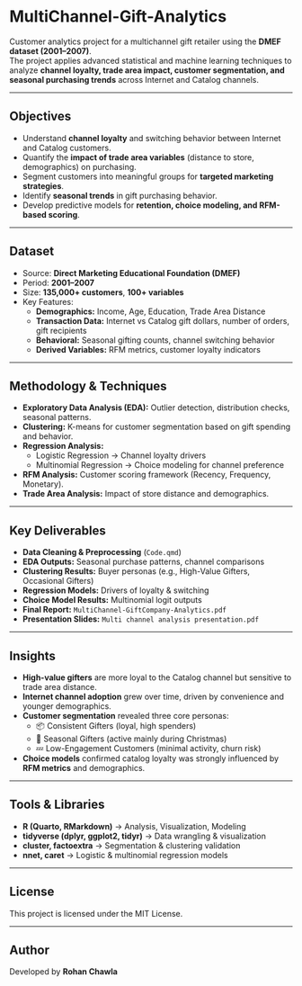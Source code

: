 # MultiChannel-Gift-Analytics 

Customer analytics project for a multichannel gift retailer using the **DMEF dataset (2001–2007)**.  
The project applies advanced statistical and machine learning techniques to analyze **channel loyalty, trade area impact, customer segmentation, and seasonal purchasing trends** across Internet and Catalog channels.  

---

## Objectives
- Understand **channel loyalty** and switching behavior between Internet and Catalog customers.  
- Quantify the **impact of trade area variables** (distance to store, demographics) on purchasing.  
- Segment customers into meaningful groups for **targeted marketing strategies**.  
- Identify **seasonal trends** in gift purchasing behavior.  
- Develop predictive models for **retention, choice modeling, and RFM-based scoring**.  

---

## Dataset
- Source: **Direct Marketing Educational Foundation (DMEF)**  
- Period: **2001–2007**  
- Size: **135,000+ customers**, **100+ variables**  
- Key Features:  
  - **Demographics:** Income, Age, Education, Trade Area Distance  
  - **Transaction Data:** Internet vs Catalog gift dollars, number of orders, gift recipients  
  - **Behavioral:** Seasonal gifting counts, channel switching behavior  
  - **Derived Variables:** RFM metrics, customer loyalty indicators  

---

## Methodology & Techniques
- **Exploratory Data Analysis (EDA):** Outlier detection, distribution checks, seasonal patterns.  
- **Clustering:** K-means for customer segmentation based on gift spending and behavior.  
- **Regression Analysis:**  
  - Logistic Regression → Channel loyalty drivers  
  - Multinomial Regression → Choice modeling for channel preference  
- **RFM Analysis:** Customer scoring framework (Recency, Frequency, Monetary).  
- **Trade Area Analysis:** Impact of store distance and demographics.  

---

## Key Deliverables
- **Data Cleaning & Preprocessing** (`Code.qmd`)  
- **EDA Outputs:** Seasonal purchase patterns, channel comparisons  
- **Clustering Results:** Buyer personas (e.g., High-Value Gifters, Occasional Gifters)  
- **Regression Models:** Drivers of loyalty & switching  
- **Choice Model Results:** Multinomial logit outputs  
- **Final Report:** `MultiChannel-GiftCompany-Analytics.pdf`  
- **Presentation Slides:** `Multi channel analysis presentation.pdf`  

---

## Insights
- **High-value gifters** are more loyal to the Catalog channel but sensitive to trade area distance.  
- **Internet channel adoption** grew over time, driven by convenience and younger demographics.  
- **Customer segmentation** revealed three core personas:  
  - 📦 Consistent Gifters (loyal, high spenders)  
  - 🎁 Seasonal Gifters (active mainly during Christmas)  
  - 💤 Low-Engagement Customers (minimal activity, churn risk)  
- **Choice models** confirmed catalog loyalty was strongly influenced by **RFM metrics** and demographics.  

---

## Tools & Libraries
- **R (Quarto, RMarkdown)** → Analysis, Visualization, Modeling  
- **tidyverse (dplyr, ggplot2, tidyr)** → Data wrangling & visualization  
- **cluster, factoextra** → Segmentation & clustering validation  
- **nnet, caret** → Logistic & multinomial regression models  

---

## License
This project is licensed under the MIT License.  

---

## Author
Developed by **Rohan Chawla**

